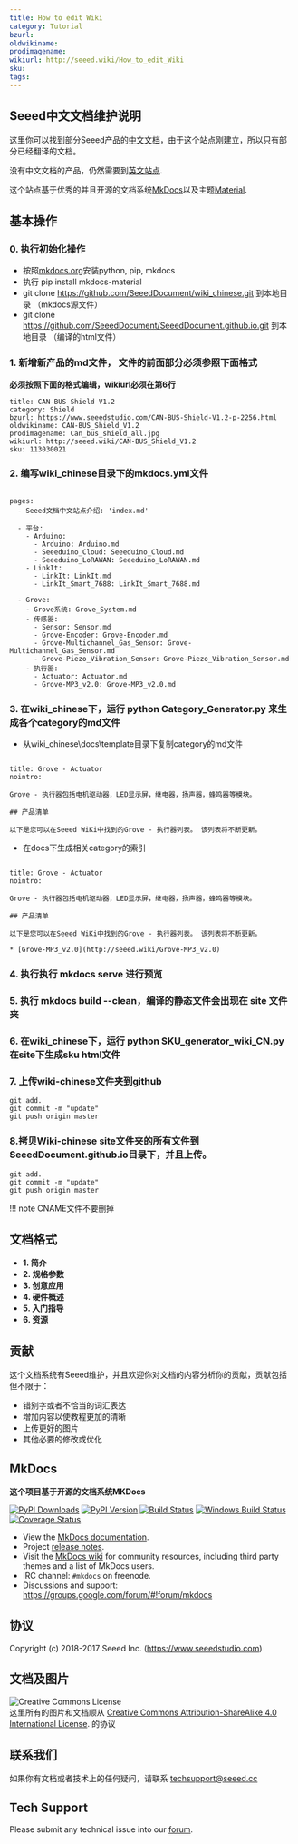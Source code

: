 ```yaml
---
title: How to edit Wiki
category: Tutorial
bzurl: 
oldwikiname: 
prodimagename: 
wikiurl: http://seeed.wiki/How_to_edit_Wiki
sku: 
tags: 
---
```


## Seeed中文文档维护说明

这里你可以找到部分Seeed产品的[中文文档](http://seeed.wiki)，由于这个站点刚建立，所以只有部分已经翻译的文档。

没有中文文档的产品，仍然需要到[英文站点](http://wiki.seeed.cc).

这个站点基于优秀的并且开源的文档系统[MkDocs](http://www.mkdocs.org/)以及主题[Material](http://squidfunk.github.io/mkdocs-material/).

## 基本操作

### 0. 执行初始化操作 
- 按照[mkdocs.org](http://www.mkdocs.org/)安装python, pip, mkdocs
- 执行 pip install mkdocs-material
- git clone https://github.com/SeeedDocument/wiki_chinese.git 到本地目录 （mkdocs源文件）
- git clone https://github.com/SeeedDocument/SeeedDocument.github.io.git 到本地目录 （编译的html文件）

### 1. 新增新产品的md文件， 文件的前面部分必须参照下面格式

**必须按照下面的格式编辑，wikiurl必须在第6行**

```
title: CAN-BUS Shield V1.2
category: Shield
bzurl: https://www.seeedstudio.com/CAN-BUS-Shield-V1.2-p-2256.html
oldwikiname: CAN-BUS_Shield_V1.2
prodimagename: Can_bus_shield_all.jpg
wikiurl: http://seeed.wiki/CAN-BUS_Shield_V1.2
sku: 113030021

```
### 2. 编写wiki_chinese目录下的mkdocs.yml文件

```

pages:
  - Seeed文档中文站点介绍: 'index.md'
  
  - 平台:
    - Arduino:
      - Arduino: Arduino.md
      - Seeeduino_Cloud: Seeeduino_Cloud.md
      - Seeeduino_LoRAWAN: Seeeduino_LoRAWAN.md  
    - LinkIt:
      - LinkIt: LinkIt.md
      - LinkIt_Smart_7688: LinkIt_Smart_7688.md
  
  - Grove:
    - Grove系统: Grove_System.md
    - 传感器:
      - Sensor: Sensor.md
      - Grove-Encoder: Grove-Encoder.md
      - Grove-Multichannel_Gas_Sensor: Grove-Multichannel_Gas_Sensor.md
      - Grove-Piezo_Vibration_Sensor: Grove-Piezo_Vibration_Sensor.md
    - 执行器:
      - Actuator: Actuator.md
      - Grove-MP3_v2.0: Grove-MP3_v2.0.md

```


### 3. 在wiki_chinese下，运行 python Category_Generator.py 来生成各个category的md文件

- 从wiki_chinese\docs\template目录下复制category的md文件

```

title: Grove - Actuator
nointro:

Grove - 执行器包括电机驱动器，LED显示屏，继电器，扬声器，蜂鸣器等模块。

## 产品清单

以下是您可以在Seeed WiKi中找到的Grove - 执行器列表。 该列表将不断更新。

```

- 在docs下生成相关category的索引

```

title: Grove - Actuator
nointro:

Grove - 执行器包括电机驱动器，LED显示屏，继电器，扬声器，蜂鸣器等模块。

## 产品清单

以下是您可以在Seeed WiKi中找到的Grove - 执行器列表。 该列表将不断更新。

* [Grove-MP3_v2.0](http://seeed.wiki/Grove-MP3_v2.0)

```

### 4. 执行执行 **mkdocs serve** 进行预览
### 5. 执行 **mkdocs build --clean**，编译的静态文件会出现在 **site** 文件夹
### 6. 在wiki_chinese下，运行 python SKU_generator_wiki_CN.py 在site下生成sku html文件
### 7. 上传wiki-chinese文件夹到github

```
git add. 
git commit -m "update"
git push origin master 
```

### 8.拷贝Wiki-chinese site文件夹的所有文件到SeeedDocument.github.io目录下，并且上传。
```
git add. 
git commit -m "update"
git push origin master 
```

!!! note
    CNAME文件不要删掉

## 文档格式

- **1. 简介**
- **2. 规格参数**
- **3. 创意应用**
- **4. 硬件概述**
- **5. 入门指导**
- **6. 资源**

## 贡献

这个文档系统有Seeed维护，并且欢迎你对文档的内容分析你的贡献，贡献包括但不限于：

* 错别字或者不恰当的词汇表达
* 增加内容以使教程更加的清晰
* 上传更好的图片
* 其他必要的修改或优化

## MkDocs

**这个项目基于开源的文档系统MKDocs**


[![PyPI Downloads][pypi-dl-image]][pypi-dl-link]
[![PyPI Version][pypi-v-image]][pypi-v-link]
[![Build Status][travis-image]][travis-link]
[![Windows Build Status][appveyor-image]][appveyor-link]
[![Coverage Status][codecov-image]][codecov-link]

- View the [MkDocs documentation][mkdocs].
- Project [release notes][release-notes].
- Visit the [MkDocs wiki](https://github.com/mkdocs/mkdocs/wiki) for community
  resources, including third party themes and a list of MkDocs users.
- IRC channel: `#mkdocs` on freenode.
- Discussions and support: <https://groups.google.com/forum/#!forum/mkdocs>

[appveyor-image]: https://img.shields.io/appveyor/ci/d0ugal/mkdocs/master.png
[appveyor-link]: https://ci.appveyor.com/project/d0ugal/mkdocs
[codecov-image]: http://codecov.io/github/mkdocs/mkdocs/coverage.svg?branch=master
[codecov-link]: http://codecov.io/github/mkdocs/mkdocs?branch=master
[landscape-image]: https://landscape.io/github/mkdocs/mkdocs/master/landscape.svg?style=flat-square
[landscape-link]: https://landscape.io/github/mkdocs/mkdocs/master
[pypi-dl-image]: https://img.shields.io/pypi/dm/mkdocs.png
[pypi-dl-link]: https://pypi.python.org/pypi/mkdocs
[pypi-v-image]: https://img.shields.io/pypi/v/mkdocs.png
[pypi-v-link]: https://pypi.python.org/pypi/mkdocs
[travis-image]: https://img.shields.io/travis/mkdocs/mkdocs/master.png
[travis-link]: https://travis-ci.org/mkdocs/mkdocs

[mkdocs]: http://www.mkdocs.org
[release-notes]: http://www.mkdocs.org/about/release-notes/

协议
-------
Copyright (c) 2018-2017 Seeed Inc. (https://www.seeedstudio.com)

文档及图片
---

<img alt="Creative Commons License" style="border-width:0" src="https://i.creativecommons.org/l/by-sa/4.0/88x31.png" /></a><br />
这里所有的图片和文档顺从 <a rel="license" href="http://creativecommons.org/licenses/by-sa/4.0/">Creative Commons Attribution-ShareAlike 4.0 International License</a>. <a rel="license" href="http://creativecommons.org/licenses/by-sa/4.0/"> </a>
的协议

## 联系我们

如果你有文档或者技术上的任何疑问，请联系 [techsupport@seeed.cc](techsupport@seeed.cc)

## Tech Support
Please submit any technical issue into our [forum](http://forum.seeedstudio.com/). 
